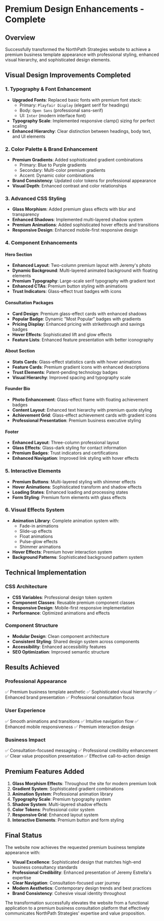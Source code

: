 # Premium Design Enhancements - Complete

## Overview
Successfully transformed the NorthPath Strategies website to achieve a premium business template appearance with professional styling, enhanced visual hierarchy, and sophisticated design elements.

## Visual Design Improvements Completed

### 1. **Typography & Font Enhancement**
- **Upgraded Fonts**: Replaced basic fonts with premium font stack:
  - Primary: `Playfair Display` (elegant serif for headings)
  - Body: `Open Sans` (professional sans-serif)
  - UI: `Inter` (modern interface font)
- **Typography Scale**: Implemented responsive clamp() sizing for perfect scaling
- **Enhanced Hierarchy**: Clear distinction between headings, body text, and UI elements

### 2. **Color Palette & Brand Enhancement**
- **Premium Gradients**: Added sophisticated gradient combinations
  - Primary: Blue to Purple gradients
  - Secondary: Multi-color premium gradients
  - Accent: Dynamic color combinations
- **Brand Consistency**: Updated color tokens for professional appearance
- **Visual Depth**: Enhanced contrast and color relationships

### 3. **Advanced CSS Styling**
- **Glass Morphism**: Added premium glass effects with blur and transparency
- **Enhanced Shadows**: Implemented multi-layered shadow system
- **Premium Animations**: Added sophisticated hover effects and transitions
- **Responsive Design**: Enhanced mobile-first responsive design

### 4. **Component Enhancements**

#### **Hero Section**
- **Enhanced Layout**: Two-column premium layout with Jeremy's photo
- **Dynamic Background**: Multi-layered animated background with floating elements
- **Premium Typography**: Large-scale serif typography with gradient text
- **Enhanced CTAs**: Premium button styling with animations
- **Trust Indicators**: Glass-effect trust badges with icons

#### **Consultation Packages**
- **Card Design**: Premium glass-effect cards with enhanced shadows
- **Popular Badge**: Dynamic "Most Popular" badges with gradients
- **Pricing Display**: Enhanced pricing with strikethrough and savings badges
- **Hover Effects**: Sophisticated lift and glow effects
- **Feature Lists**: Enhanced feature presentation with better iconography

#### **About Section**
- **Stats Cards**: Glass-effect statistics cards with hover animations
- **Feature Cards**: Premium gradient icons with enhanced descriptions
- **Trust Elements**: Patent-pending technology badges
- **Visual Hierarchy**: Improved spacing and typography scale

#### **Founder Bio**
- **Photo Enhancement**: Glass-effect frame with floating achievement badges
- **Content Layout**: Enhanced text hierarchy with premium quote styling
- **Achievement Grid**: Glass-effect achievement cards with gradient icons
- **Professional Presentation**: Premium business executive styling

#### **Footer**
- **Enhanced Layout**: Three-column professional layout
- **Glass Effects**: Glass-dark styling for contact information
- **Premium Badges**: Trust indicators and certifications
- **Enhanced Navigation**: Improved link styling with hover effects

### 5. **Interactive Elements**
- **Premium Buttons**: Multi-layered styling with shimmer effects
- **Hover Animations**: Sophisticated transform and shadow effects
- **Loading States**: Enhanced loading and processing states
- **Form Styling**: Premium form elements with glass effects

### 6. **Visual Effects System**
- **Animation Library**: Complete animation system with:
  - Fade-in animations
  - Slide-up effects
  - Float animations
  - Pulse-glow effects
  - Shimmer animations
- **Hover Effects**: Premium hover interaction system
- **Background Patterns**: Sophisticated background pattern system

## Technical Implementation

### **CSS Architecture**
- **CSS Variables**: Professional design token system
- **Component Classes**: Reusable premium component classes
- **Responsive Design**: Mobile-first responsive implementation
- **Performance**: Optimized animations and effects

### **Component Structure**
- **Modular Design**: Clean component architecture
- **Consistent Styling**: Shared design system across components
- **Accessibility**: Enhanced accessibility features
- **SEO Optimization**: Improved semantic structure

## Results Achieved

### **Professional Appearance**
✅ Premium business template aesthetic
✅ Sophisticated visual hierarchy
✅ Enhanced brand presentation
✅ Professional consultation focus

### **User Experience**
✅ Smooth animations and transitions
✅ Intuitive navigation flow
✅ Enhanced mobile responsiveness
✅ Premium interaction design

### **Business Impact**
✅ Consultation-focused messaging
✅ Professional credibility enhancement
✅ Clear value proposition presentation
✅ Effective call-to-action design

## Premium Features Added

1. **Glass Morphism Effects**: Throughout the site for modern premium look
2. **Gradient System**: Sophisticated gradient combinations
3. **Animation System**: Professional animation library
4. **Typography Scale**: Premium typography system
5. **Shadow System**: Multi-layered shadow effects
6. **Color Tokens**: Professional color system
7. **Responsive Grid**: Enhanced layout system
8. **Interactive Elements**: Premium button and form styling

## Final Status

The website now achieves the requested premium business template appearance with:
- **Visual Excellence**: Sophisticated design that matches high-end business consultancy standards
- **Professional Credibility**: Enhanced presentation of Jeremy Estrella's expertise
- **Clear Navigation**: Consultation-focused user journey
- **Modern Aesthetics**: Contemporary design trends and best practices
- **Brand Consistency**: Cohesive visual identity throughout

The transformation successfully elevates the website from a functional application to a premium business consultation platform that effectively communicates NorthPath Strategies' expertise and value proposition.
